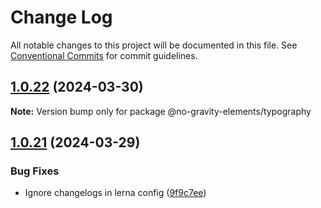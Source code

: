 # Change Log

All notable changes to this project will be documented in this file.
See [Conventional Commits](https://conventionalcommits.org) for commit guidelines.

## [1.0.22](https://github.com/no-gravity-company/no-gravity-elements/compare/@no-gravity-elements/typography@1.0.21...@no-gravity-elements/typography@1.0.22) (2024-03-30)

**Note:** Version bump only for package @no-gravity-elements/typography

## [1.0.21](https://github.com/no-gravity-company/no-gravity-elements/compare/@no-gravity-elements/typography@1.0.16...@no-gravity-elements/typography@1.0.21) (2024-03-29)

### Bug Fixes

- Ignore changelogs in lerna config ([9f9c7ee](https://github.com/no-gravity-company/no-gravity-elements/commit/9f9c7ee07e4e05f8dfe9c934bf884515ee8d0732))
